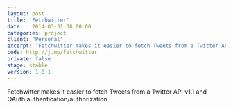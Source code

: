 ```yaml
---
layout: post
title: 'Fetchwitter'
date:   2014-03-31 08:00:00
categories: project
client: "Personal"
excerpt: 'Fetchwitter makes it easier to fetch Tweets from a Twitter API v1.1 and OAuth authentication/authorization'
code: http://j.mp/fetchwitter
private: false
stage: stable
version: 1.0.1
---
```


Fetchwitter makes it easier to fetch Tweets from a Twitter API v1.1 and OAuth authentication/authorization